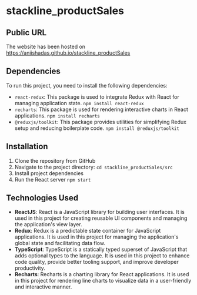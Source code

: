 # stackline_productSales

## Public URL
The website has been hosted on <https://aniishadas.github.io/stackline_productSales>

## Dependencies

To run this project, you need to install the following dependencies:
- `react-redux`: This package is used to integrate Redux with React for managing application state.
```npm install react-redux```
- `recharts`: This package is used for rendering interactive charts in React applications.
```npm install recharts```
- `@reduxjs/toolkit`: This package provides utilities for simplifying Redux setup and reducing boilerplate code.
```npm install @reduxjs/toolkit```

## Installation

1. Clone the repository from GitHub
2. Navigate to the project directory:
```cd stackline_productSales/src```
3. Install project dependencies
4. Run the React server
```npm start```


## Technologies Used

- **ReactJS**: React is a JavaScript library for building user interfaces. It is used in this project for creating reusable UI components and managing the application's view layer.
- **Redux**: Redux is a predictable state container for JavaScript applications. It is used in this project for managing the application's global state and facilitating data flow.
- **TypeScript**: TypeScript is a statically typed superset of JavaScript that adds optional types to the language. It is used in this project to enhance code quality, provide better tooling support, and improve developer productivity.
- **Recharts**: Recharts is a charting library for React applications. It is used in this project for rendering line charts to visualize data in a user-friendly and interactive manner.



